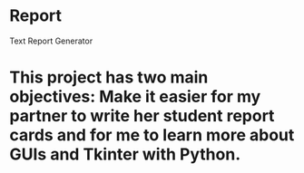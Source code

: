 # Report
Text Report Generator

# This project has two main objectives: Make it easier for my partner to write her student report cards and for me to learn more about GUIs and Tkinter with Python.


